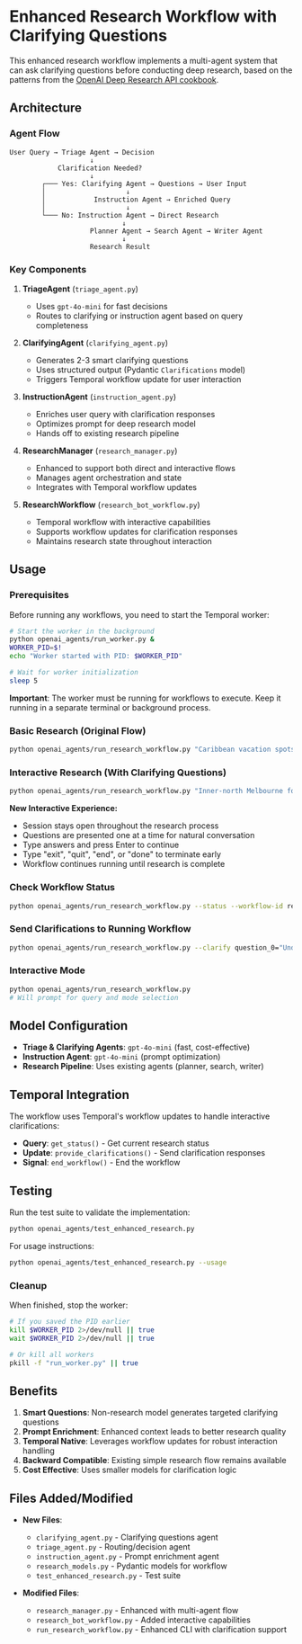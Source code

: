 # Enhanced Research Workflow with Clarifying Questions

This enhanced research workflow implements a multi-agent system that can ask clarifying questions before conducting deep research, based on the patterns from the [OpenAI Deep Research API cookbook](https://cookbook.openai.com/examples/deep_research_api/introduction_to_deep_research_api_agents).

## Architecture

### Agent Flow

```
User Query → Triage Agent → Decision
                    ↓
            Clarification Needed?
                    ↓
        ┌─── Yes: Clarifying Agent → Questions → User Input
        │                    ↓
        │            Instruction Agent → Enriched Query
        │                    ↓
        └─── No: Instruction Agent → Direct Research
                            ↓
                    Planner Agent → Search Agent → Writer Agent
                            ↓
                    Research Result
```

### Key Components

1. **TriageAgent** (`triage_agent.py`)
   - Uses `gpt-4o-mini` for fast decisions
   - Routes to clarifying or instruction agent based on query completeness

2. **ClarifyingAgent** (`clarifying_agent.py`)
   - Generates 2-3 smart clarifying questions
   - Uses structured output (Pydantic `Clarifications` model)
   - Triggers Temporal workflow update for user interaction

3. **InstructionAgent** (`instruction_agent.py`)
   - Enriches user query with clarification responses
   - Optimizes prompt for deep research model
   - Hands off to existing research pipeline

4. **ResearchManager** (`research_manager.py`)
   - Enhanced to support both direct and interactive flows
   - Manages agent orchestration and state
   - Integrates with Temporal workflow updates

5. **ResearchWorkflow** (`research_bot_workflow.py`)
   - Temporal workflow with interactive capabilities
   - Supports workflow updates for clarification responses
   - Maintains research state throughout interaction

## Usage

### Prerequisites

Before running any workflows, you need to start the Temporal worker:

```bash
# Start the worker in the background
python openai_agents/run_worker.py &
WORKER_PID=$!
echo "Worker started with PID: $WORKER_PID"

# Wait for worker initialization
sleep 5
```

**Important**: The worker must be running for workflows to execute. Keep it running in a separate terminal or background process.

### Basic Research (Original Flow)
```bash
python openai_agents/run_research_workflow.py "Caribbean vacation spots in April"
```

### Interactive Research (With Clarifying Questions)
```bash
python openai_agents/run_research_workflow.py "Inner-north Melbourne food and drink spots" --interactive
```

**New Interactive Experience:**
- Session stays open throughout the research process
- Questions are presented one at a time for natural conversation
- Type answers and press Enter to continue
- Type "exit", "quit", "end", or "done" to terminate early
- Workflow continues running until research is complete

### Check Workflow Status
```bash
python openai_agents/run_research_workflow.py --status --workflow-id research-workflow
```

### Send Clarifications to Running Workflow
```bash
python openai_agents/run_research_workflow.py --clarify question_0="Under $1000" question_1="March 2024"
```

### Interactive Mode
```bash
python openai_agents/run_research_workflow.py
# Will prompt for query and mode selection
```

## Model Configuration

- **Triage & Clarifying Agents**: `gpt-4o-mini` (fast, cost-effective)
- **Instruction Agent**: `gpt-4o-mini` (prompt optimization)
- **Research Pipeline**: Uses existing agents (planner, search, writer)

## Temporal Integration

The workflow uses Temporal's workflow updates to handle interactive clarifications:

- **Query**: `get_status()` - Get current research status
- **Update**: `provide_clarifications()` - Send clarification responses
- **Signal**: `end_workflow()` - End the workflow

## Testing

Run the test suite to validate the implementation:

```bash
python openai_agents/test_enhanced_research.py
```

For usage instructions:
```bash
python openai_agents/test_enhanced_research.py --usage
```

### Cleanup

When finished, stop the worker:

```bash
# If you saved the PID earlier
kill $WORKER_PID 2>/dev/null || true
wait $WORKER_PID 2>/dev/null || true

# Or kill all workers
pkill -f "run_worker.py" || true
```

## Benefits

1. **Smart Questions**: Non-research model generates targeted clarifying questions
2. **Prompt Enrichment**: Enhanced context leads to better research quality
3. **Temporal Native**: Leverages workflow updates for robust interaction handling
4. **Backward Compatible**: Existing simple research flow remains available
5. **Cost Effective**: Uses smaller models for clarification logic

## Files Added/Modified

- **New Files**:
  - `clarifying_agent.py` - Clarifying questions agent
  - `triage_agent.py` - Routing/decision agent  
  - `instruction_agent.py` - Prompt enrichment agent
  - `research_models.py` - Pydantic models for workflow
  - `test_enhanced_research.py` - Test suite

- **Modified Files**:
  - `research_manager.py` - Enhanced with multi-agent flow
  - `research_bot_workflow.py` - Added interactive capabilities
  - `run_research_workflow.py` - Enhanced CLI with clarification support
